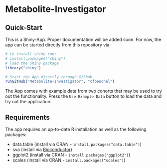 # Metabolite-Investigator

## Quick-Start

This is a Shiny-App. Proper documentation will be added soon. For now, the app
can be started directly from this repository via:

```r
# to install shiny run:
# install.packages("shiny")
# load the Shiny package
library("shiny")

# Start the App directly through Github
runGitHub("Metabolite-Investigator", "cfbeuchel")
```

The App comes with example data from two cohorts that may be used to try out
the functionality. Press the `Use Example Data` button to load the data and try out the application. 

## Requirements

The app requires an up-to-date R installation as well as the following
packages:

* data.table (install via CRAN - `install.packages("data.table")`)
* sva (install via
  [Bioconductor](https://bioconductor.org/packages/release/bioc/html/sva.html))
* ggplot2 (install via CRAN - `install.packages("ggplot2")`)
* scales (install via CRAN - `install.packages("scales")`)
